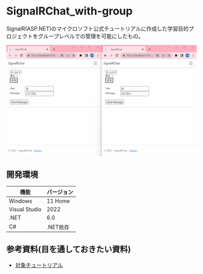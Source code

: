 # SignalRChat_with-group

SignalR(ASP.NET)のマイクロソフト公式チュートリアルに作成した学習目的プロジェクトをグループレベルでの管理を可能にしたもの。

![サンプル画像](/dev/data/sample.gif)  

## 開発環境

| 機能 | バージョン |
| ---- | ---- |
| Windows | 11 Home |
| Visual Studio | 2022 |
| .NET | 6.0 |
| C# | .NET依存 |

## 参考資料(目を通しておきたい資料)

- [対象チュートリアル](https://learn.microsoft.com/ja-jp/aspnet/core/tutorials/signalr?view=aspnetcore-6.0&tabs=visual-studio)
